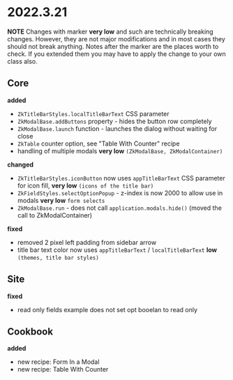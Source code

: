 # 2022.3.21

**NOTE** Changes with marker **very low** and such are technically breaking changes. However, they are
not major modifications and in most cases they should not break anything. Notes after the marker
are the places worth to check. If you extended them you may have to apply the change to your own class also.

## Core

**added**

- `ZkTitleBarStyles.localTitleBarText` CSS parameter
- `ZkModalBase.addButtons` property - hides the button row completely
- `ZkModalBase.launch` function - launches the dialog without waiting for close
- `ZkTable` counter option, see "Table With Counter" recipe
- handling of multiple modals **very low** `(ZkModalBase, ZkModalContainer)`

**changed**

- `ZkTitleBarStyles.iconButton` now uses `appTitleBarText` CSS parameter for icon fill, **very low** `(icons of the title bar)`
- `ZkFieldStyles.selectOptionPopup` - z-index is now 2000 to allow use in modals **very low** `form selects`
- `ZkModalBase.run` - does not call `application.modals.hide()` (moved the call to ZkModalContainer)

**fixed**

- removed 2 pixel left padding from sidebar arrow
- title bar text color now uses `appTitleBarText` / `localTitleBarText` **low** `(themes, title bar styles)`

## Site

**fixed**

- read only fields example does not set opt booelan to read only

## Cookbook

**added**

- new recipe: Form In a Modal
- new recipe: Table With Counter